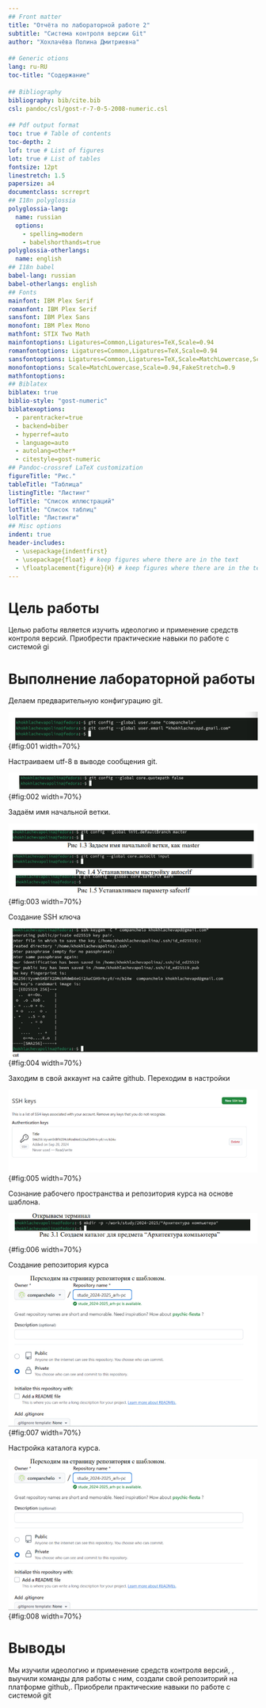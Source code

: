 ```yaml
---
## Front matter
title: "Отчёта по лабораторной работе 2"
subtitle: "Система контроля версии Git"
author: "Хохлачёва Полина Дмитриевна"

## Generic otions
lang: ru-RU
toc-title: "Содержание"

## Bibliography
bibliography: bib/cite.bib
csl: pandoc/csl/gost-r-7-0-5-2008-numeric.csl

## Pdf output format
toc: true # Table of contents
toc-depth: 2
lof: true # List of figures
lot: true # List of tables
fontsize: 12pt
linestretch: 1.5
papersize: a4
documentclass: scrreprt
## I18n polyglossia
polyglossia-lang:
  name: russian
  options:
	- spelling=modern
	- babelshorthands=true
polyglossia-otherlangs:
  name: english
## I18n babel
babel-lang: russian
babel-otherlangs: english
## Fonts
mainfont: IBM Plex Serif
romanfont: IBM Plex Serif
sansfont: IBM Plex Sans
monofont: IBM Plex Mono
mathfont: STIX Two Math
mainfontoptions: Ligatures=Common,Ligatures=TeX,Scale=0.94
romanfontoptions: Ligatures=Common,Ligatures=TeX,Scale=0.94
sansfontoptions: Ligatures=Common,Ligatures=TeX,Scale=MatchLowercase,Scale=0.94
monofontoptions: Scale=MatchLowercase,Scale=0.94,FakeStretch=0.9
mathfontoptions:
## Biblatex
biblatex: true
biblio-style: "gost-numeric"
biblatexoptions:
  - parentracker=true
  - backend=biber
  - hyperref=auto
  - language=auto
  - autolang=other*
  - citestyle=gost-numeric
## Pandoc-crossref LaTeX customization
figureTitle: "Рис."
tableTitle: "Таблица"
listingTitle: "Листинг"
lofTitle: "Список иллюстраций"
lotTitle: "Список таблиц"
lolTitle: "Листинги"
## Misc options
indent: true
header-includes:
  - \usepackage{indentfirst}
  - \usepackage{float} # keep figures where there are in the text
  - \floatplacement{figure}{H} # keep figures where there are in the text
---
```


# Цель работы

Целью работы является изучить идеологию и применение средств 
контроля версий. Приобрести практические навыки по работе с системой 
gi
# Выполнение лабораторной работы

Делаем предварительную конфигурацию git.

![Переходим в нужный каталог](image/1.jpg){#fig:001 width=70%}

Настраиваем utf-8 в выводе сообщения git.

![Переходим в нужный каталог](image/2.jpg){#fig:002 width=70%}

Задаём имя начальной ветки.

![Переходим в нужный каталог](image/3.jpg){#fig:003 width=70%}

Создание SSH ключа

![Переходим в нужный каталог](image/4.jpg){#fig:004 width=70%}

Заходим в свой аккаунт на сайте github. Переходим в настройки

![Переходим в нужный каталог](image/5.jpg){#fig:005 width=70%}

Сознание рабочего пространства и репозитория курса на основе шаблона.

![Переходим в нужный каталог](image/6.jpg){#fig:006 width=70%}

Создание репозитория курса

![Переходим в нужный каталог](image/7.jpg){#fig:007 width=70%}

Настройка каталога курса.

![Переходим в нужный каталог](image/8.jpg){#fig:008 width=70%}

# Выводы

Мы изучили идеологию и применение средств контроля версий, , выучили команды
для работы с ним, создали свой репозиторий на платформе github,. Приобрели
практические навыки по работе с системой git

